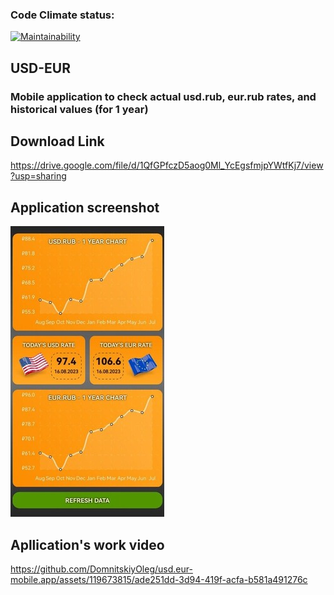 ### Code Climate status:

[![Maintainability](https://api.codeclimate.com/v1/badges/8eead604dc8f17fa9c9c/maintainability)](https://codeclimate.com/github/DomnitskiyOleg/usd.eur-mobile.app/maintainability)

## USD-EUR

### Mobile application to check actual usd.rub, eur.rub rates, and historical values (for 1 year)

## Download Link

https://drive.google.com/file/d/1QfGPfczD5aog0Ml_YcEgsfmjpYWtfKj7/view?usp=sharing

## Application screenshot

![Alt text](assets/photo.jpg)

## Apllication's work video

https://github.com/DomnitskiyOleg/usd.eur-mobile.app/assets/119673815/ade251dd-3d94-419f-acfa-b581a491276c

